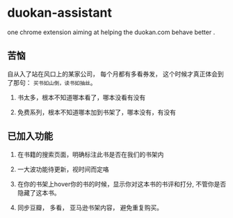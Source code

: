 duokan-assistant
================

one chrome extension aiming at helping the duokan.com behave better .

## 苦恼
自从入了站在风口上的某家公司， 每个月都有多看券发， 这个时候才真正体会到了那句： `买书如山倒，读书如抽丝`。

1. 书太多，根本不知道哪本看了，哪本没看有没有

2. 免费系列，根本不知道哪本加到书架了，哪本没有，有没有

## 已加入功能

1. 在书籍的搜索页面，明确标注此书是否在我们的书架内

2. 一大波功能待更新，视时间而定咯
  
  1. 在你的书架上hover你的书的时候，显示你对这本书的书评和打分, 不管你是否隐藏了这本书。
  
  2. 同步豆瓣， 多看， 亚马逊书架内容， 避免重复购买。

